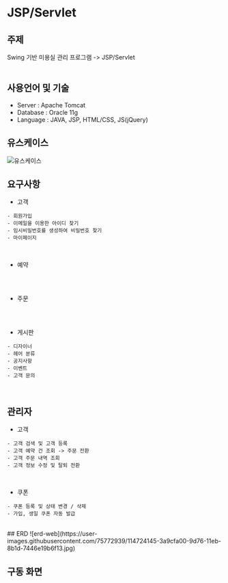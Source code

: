 # JSP/Servlet

## 주제
Swing 기반 미용실 관리 프로그램 -> JSP/Servlet
<br><br>

## 사용언어 및 기술 
- Server : Apache Tomcat
- Database : Oracle 11g
- Language : JAVA, JSP, HTML/CSS, JS(jQuery)

## 유스케이스
![유스케이스](https://user-images.githubusercontent.com/75772939/114724148-3b359080-9d76-11eb-9993-ce093f390acc.jpg)
<br>

## 요구사항 
- 고객
```
- 회원가입
- 이메일을 이용한 아이디 찾기
- 임시비밀번호를 생성하여 비밀번호 찾기
- 마이페이지
```
<br>

- 예약
```
```
<br>

- 주문
```
```
<br>

- 게시판
```
- 디자이너
- 헤어 분류
- 공지사항
- 이벤트
- 고객 문의
```
<br>

## 관리자 
- 고객
```
- 고객 검색 및 고객 등록
- 고객 예약 건 조회 -> 주문 전환
- 고객 주문 내역 조회 
- 고객 정보 수정 및 탈퇴 전환
```
<br>

- 쿠폰
```
- 쿠폰 등록 및 상태 변경 / 삭제
- 가입, 생일 쿠폰 자동 발급
```
<br>
## ERD
![erd-web](https://user-images.githubusercontent.com/75772939/114724145-3a9cfa00-9d76-11eb-8b1d-7446e19b6f13.jpg)

## 구동 화면
